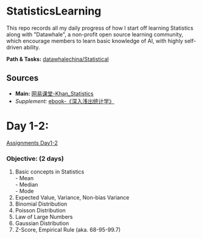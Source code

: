 # StatisticsLearning
This repo records all my daily progress of how I start off learning Statistics along with "Datawhale", a non-profit open source learning community, which encourage members to learn basic knowledge of AI, with highly self-driven ability.

**Path & Tasks:**  [datawhalechina/Statistical](https://github.com/datawhalechina/Statistical)

## Sources
- **Main:** [网易课堂-Khan_Statistics](http://open.163.com/special/Khan/khstatistics.html)
- *Supplement:* [ebook-《深入浅出统计学》](https://pan.baidu.com/s/1dCV6rrOWZU-deKxAoectGA)

# Day 1-2:
[Assignments Day1-2](https://pyabecedarian.github.io/StatisticsLearning/Day1-2.html)  

### Objective: (2 days)
  1. Basic concepts in Statistics  
    - Mean  
    - Median  
    - Mode  
  2. Expected Value, Variance, Non-bias Variance
  3. Binomial Distribution
  4. Poisson Distribution
  5. Law of Large Numbers  
  6. Gaussian Distribution  
  7. Z-Score, Empirical Rule (aka. 68-95-99.7)  
